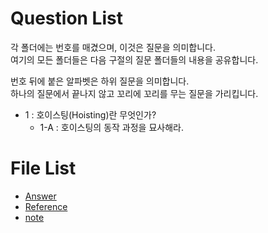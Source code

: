 # Question List

<p>
각 폴더에는 번호를 매겼으며, 이것은 질문을 의미합니다.<br />
여기의 모든 폴더들은 다음 구절의 질문 폴더들의 내용을 공유합니다.
</p>

<p>
번호 뒤에 붙은 알파벳은 하위 질문을 의미합니다.<br />
하나의 질문에서 끝나지 않고 꼬리에 꼬리를 무는 질문을 가리킵니다.
</p>


* 1 : 호이스팅(Hoisting)란 무엇인가?
    * 1-A : 호이스팅의 동작 과정을 묘사해라.




# File List

* [Answer](https://github.com/TaekGeunLee/study_speech-tranning/tree/master/Front-End/Answer)
* [Reference](https://github.com/TaekGeunLee/study_speech-tranning/tree/master/Front-End/Reference)
* [note](https://github.com/TaekGeunLee/study_speech-tranning/tree/master/Front-End/note)